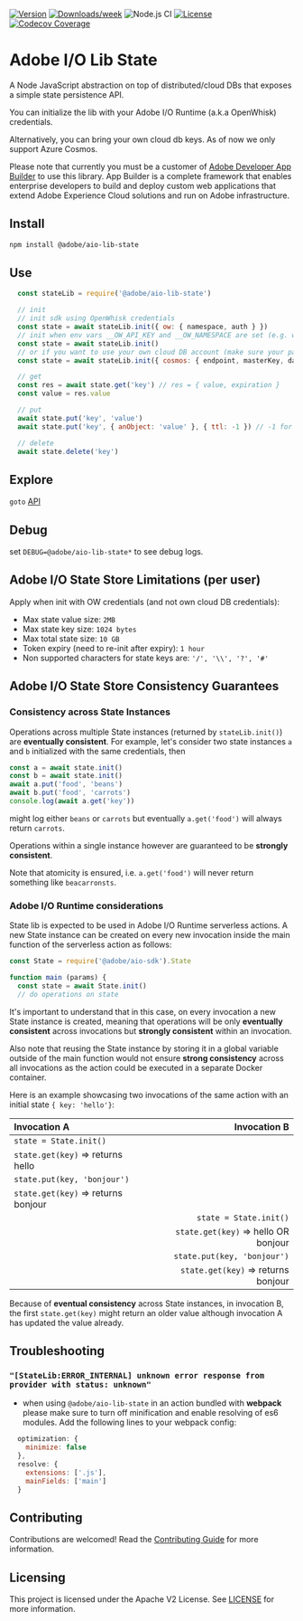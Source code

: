 <!--
Copyright 2019 Adobe. All rights reserved.
This file is licensed to you under the Apache License, Version 2.0 (the "License");
you may not use this file except in compliance with the License. You may obtain a copy
of the License at http://www.apache.org/licenses/LICENSE-2.0

Unless required by applicable law or agreed to in writing, software distributed under
the License is distributed on an "AS IS" BASIS, WITHOUT WARRANTIES OR REPRESENTATIONS
OF ANY KIND, either express or implied. See the License for the specific language
governing permissions and limitations under the License.
-->

[![Version](https://img.shields.io/npm/v/@adobe/aio-lib-state.svg)](https://npmjs.org/package/@adobe/aio-lib-state)
[![Downloads/week](https://img.shields.io/npm/dw/@adobe/aio-lib-state.svg)](https://npmjs.org/package/@adobe/aio-lib-state)
![Node.js CI](https://github.com/adobe/aio-lib-state/workflows/Node.js%20CI/badge.svg)
[![License](https://img.shields.io/badge/License-Apache%202.0-blue.svg)](https://opensource.org/licenses/Apache-2.0)
[![Codecov Coverage](https://img.shields.io/codecov/c/github/adobe/aio-lib-state/master.svg?style=flat-square)](https://codecov.io/gh/adobe/aio-lib-state/) 

# Adobe I/O Lib State

A Node JavaScript abstraction on top of distributed/cloud DBs that exposes a simple state persistence API.

You can initialize the lib with your Adobe I/O Runtime (a.k.a OpenWhisk) credentials.

Alternatively, you can bring your own cloud db keys. As of now we only support Azure Cosmos.

Please note that currently you must be a customer of [Adobe Developer App Builder](https://www.adobe.io/apis/experienceplatform/project-firefly.html) to use this library. App Builder is a complete framework that enables enterprise developers to build and deploy custom web applications that extend Adobe Experience Cloud solutions and run on Adobe infrastructure.

## Install

```bash
npm install @adobe/aio-lib-state
```

## Use

```js
  const stateLib = require('@adobe/aio-lib-state')

  // init
  // init sdk using OpenWhisk credentials
  const state = await stateLib.init({ ow: { namespace, auth } })
  // init when env vars __OW_API_KEY and __OW_NAMESPACE are set (e.g. when running in an OpenWhisk action)
  const state = await stateLib.init()
  // or if you want to use your own cloud DB account (make sure your partition key path is /partitionKey)
  const state = await stateLib.init({ cosmos: { endpoint, masterKey, databaseId, containerId, partitionKey } })

  // get
  const res = await state.get('key') // res = { value, expiration }
  const value = res.value

  // put
  await state.put('key', 'value')
  await state.put('key', { anObject: 'value' }, { ttl: -1 }) // -1 for no expiry, defaults to 86400 (24 hours)

  // delete
  await state.delete('key')
```

## Explore

`goto` [API](doc/api.md)

## Debug

set `DEBUG=@adobe/aio-lib-state*` to see debug logs.

## Adobe I/O State Store Limitations (per user)

Apply when init with OW credentials (and not own cloud DB credentials):

- Max state value size: `2MB`
- Max state key size: `1024 bytes`
- Max total state size: `10 GB`
- Token expiry (need to re-init after expiry): `1 hour`
- Non supported characters for state keys are: `'/', '\\', '?', '#'`

## Adobe I/O State Store Consistency Guarantees

### Consistency across State Instances

Operations across multiple State instances (returned by `stateLib.init()`) are **eventually consistent**. For example, let's consider two state instances `a` and `b` initialized with the same credentials, then

```javascript
const a = await state.init()
const b = await state.init()
await a.put('food', 'beans')
await b.put('food', 'carrots')
console.log(await a.get('key'))
```

might log either `beans` or `carrots` but eventually `a.get('food')` will always return `carrots`.

Operations within a single instance however are guaranteed to be **strongly consistent**.

Note that atomicity is ensured, i.e.  `a.get('food')` will never return something like `beacarronsts`.

### Adobe I/O Runtime considerations

State lib is expected to be used in Adobe I/O Runtime serverless actions. A new State instance can be created on every new invocation inside the main function of the serverless action as follows:

```javascript
const State = require('@adobe/aio-sdk').State

function main (params) {
  const state = await State.init()
  // do operations on state
```

It's important to understand that in this case, on every invocation a new State instance is created, meaning that operations will be only **eventually consistent** across invocations but **strongly consistent** within an invocation.

Also note that reusing the State instance by storing it in a global variable outside of the main function would not ensure **strong consistency** across all invocations as the action could be executed in a separate Docker container.

Here is an example showcasing two invocations of the same action with an initial state `{ key: 'hello'}`:

Invocation A                          |     Invocation B                      |
| :---------------------------------- | ----------------------------------:   |
`state = State.init()`                |                                       |
`state.get(key)` => returns hello     |                                       |
`state.put(key, 'bonjour')`           |                                       |
`state.get(key)` => returns bonjour   |                                       |
|                                     | `state = State.init()`                |
|                                     | `state.get(key)` => hello OR bonjour  |
|                                     | `state.put(key, 'bonjour')`           |
|                                     | `state.get(key)` => returns bonjour   |

Because of **eventual consistency** across State instances, in invocation B, the first `state.get(key)` might return an older value although invocation A has updated the value already.

## Troubleshooting

### `"[StateLib:ERROR_INTERNAL] unknown error response from provider with status: unknown"`

- when using `@adobe/aio-lib-state` in an action bundled with **webpack** please make sure to turn off minification and enable resolving of es6 modules. Add the following lines to your webpack config:

```javascript
  optimization: {
    minimize: false
  },
  resolve: {
    extensions: ['.js'],
    mainFields: ['main']
  }
```

## Contributing

Contributions are welcomed! Read the [Contributing Guide](./.github/CONTRIBUTING.md) for more information.

## Licensing

This project is licensed under the Apache V2 License. See [LICENSE](LICENSE) for more information.
